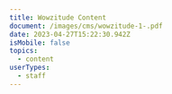 ```yaml
---
title: Wowzitude Content
document: /images/cms/wowzitude-1-.pdf
date: 2023-04-27T15:22:30.942Z
isMobile: false
topics:
  - content
userTypes:
  - staff
---
```

